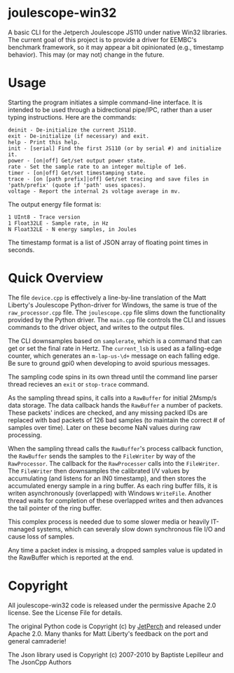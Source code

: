 # joulescope-win32

A basic CLI for the Jetperch Joulescope JS110 under native Win32 libraries. The current goal of this project is to provide a driver for EEMBC's benchmark framework, so it may appear a bit opinionated (e.g., timestamp behavior). This may (or may not) change in the future.

# Usage

Starting the program initiates a simple command-line interface. It is intended to be used through a bidrectional pipe/IPC, rather than a user typing instructions. Here are the commands:

```
deinit - De-initialize the current JS110.
exit - De-initialize (if necessary) and exit.
help - Print this help.
init - [serial] Find the first JS110 (or by serial #) and initialize it.
power - [on|off] Get/set output power state.
rate - Set the sample rate to an integer multiple of 1e6.
timer - [on|off] Get/set timestamping state.
trace - [on [path prefix]|off] Get/set tracing and save files in 'path/prefix' (quote if 'path' uses spaces).
voltage - Report the internal 2s voltage average in mv.
```

The output energy file format is:
~~~
1 UInt8 - Trace version
1 Float32LE - Sample rate, in Hz
N Float32LE - N energy samples, in Joules
~~~

The timestamp format is a list of JSON array of floating point times in seconds.

# Quick Overview

The file `device.cpp` is effectively a line-by-line translation of the Matt Liberty's Joulescope Python-driver for Windows, the same is true of the `raw_processor.cpp` file. The `joulescope.cpp` file slims down the functionality provided by the Python driver. The `main.cpp` file controls the CLI and issues commands to the driver object, and writes to the output files.

The CLI downsamples based on `samplerate`, which is a command that can get or set the final rate in Hertz. The `current_lsb` is used as a falling-edge counter, which generates an `m-lap-us-\d+` message on each falling edge. Be sure to ground gpi0 when developing to avoid spurious messages.

The sampling code spins in its own thread until the command line parser thread recieves an `exit` or `stop-trace` command.

As the sampling thread spins, it calls into a `RawBuffer` for initial 2Msmp/s data storage. The data callback hands the `RawBuffer` a number of packets. These packets' indices are checked, and any missing packed IDs are replaced with bad packets of 126 bad samples (to maintain the correct # of samples over time). Later on these become NaN values during raw processing.

When the sampling thread calls the `RawBuffer`'s process callback function, the `RawBuffer` sends the samples to the `FileWriter` by way of the `RawProcessor`. The callback for the `RawProcesser` calls into the `FileWriter`. The `FileWriter` then downsamples the calibrated I/V values by accumulating (and listens for an IN0 timestamp), and then stores the accumulated energy sample in a ring buffer. As each ring buffer fills, it is writen asynchronously (overlapped) with Windows `WriteFile`. Another thread waits for completion of these overlapped writes and then advances the tail pointer of the ring buffer.

This complex process is needed due to some slower media or heavily IT-managed systems, which can severaly slow down synchronous file I/O and cause loss of samples.

Any time a packet index is missing, a dropped samples value is updated in the RawBuffer which is reported at the end.

# Copyright

All joulescope-win32 code is released under the permissive Apache 2.0 license. See the License File for details.

The original Python code is Copyright (c) by [JetPerch](https://github.com/jetperch/pyjoulescope) and released under Apache 2.0. Many thanks for Matt Liberty's feedback on the port and general camraderie!

The Json library used is Copyright (c) 2007-2010 by Baptiste Lepilleur and The JsonCpp Authors

